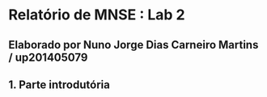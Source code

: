 # Relatório de MNSE : Lab 2
## Elaborado por Nuno Jorge Dias Carneiro Martins / up201405079

## 1. Parte introdutória
